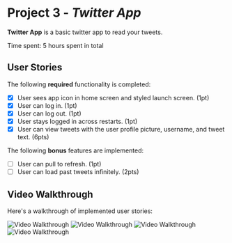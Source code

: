 # Project 3 - *Twitter App*

**Twitter App** is a basic twitter app to read your tweets.

Time spent: 5 hours spent in total

## User Stories

The following **required** functionality is completed:

- [x] User sees app icon in home screen and styled launch screen. (1pt)
- [x] User can log in. (1pt)
- [x] User can log out. (1pt)
- [x] User stays logged in across restarts. (1pt)
- [x] User can view tweets with the user profile picture, username, and tweet text. (6pts)

The following **bonus** features are implemented:

- [ ] User can pull to refresh. (1pt)
- [ ] User can load past tweets infinitely. (2pts)

## Video Walkthrough

Here's a walkthrough of implemented user stories:

<img src='http://g.recordit.co/u0TaY7dMcw.gif' title='Video Walkthrough' width='' alt='Video Walkthrough' />

<img src='http://g.recordit.co/z8pF08uo5d.gif' title='Video Walkthrough' width='' alt='Video Walkthrough' />

<img src='http://g.recordit.co/lXCarc1mUx.gif' title='Video Walkthrough' width='' alt='Video Walkthrough' />

<img src='http://g.recordit.co/MYTWdcyLZX.gif' title='Video Walkthrough' width='' alt='Video Walkthrough' />


